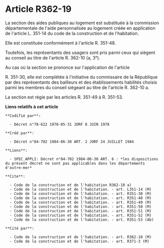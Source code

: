 # Article R362-19

La section des aides publiques au logement est substituée à la commission départementale de l'aide personnalisée au logement
créée en application de l'article L. 351-14 du code de la construction et de l'habitation.

Elle est constituée conformément à l'article R. 351-48.

Toutefois, les représentants des usagers sont pris parmi ceux qui siègent au conseil au titre de l'article R. 362-10 (a, 3°).

Au cas où la section se prononce sur l'application de l'article

R. 351-30, elle est complétée à l'initiative du commissaire de la République par des représentants des bailleurs et des
établissements habilités choisis parmi les membres du conseil siégeant au titre de l'article R. 362-10 a.

La section est régie par les articles R. 351-49 à R. 351-53.

**Liens relatifs à cet article**

	**Codifié par**:

	  - Décret n°78-622 1978-05-31 JORF 8 JUIN 1978

	**Créé par**:

	  - Décret n°84-702 1984-06-30 ART. 2 JORF 24 JUILLET 1984

	**Liens**:

	  - SPEC_APPLI: Décret n°84-702 1984-06-30 ART. 6 : *les dispositions du présent décret ne sont pas applicables dans les départements d'outre-mer*

	**Cite**:

	  - Code de la construction et de l'habitation R362-10 a)
	  - Code de la construction et de l'habitation. - art. L351-14 (M)
	  - Code de la construction et de l'habitation. - art. R351-30 (M)
	  - Code de la construction et de l'habitation. - art. R351-48 (M)
	  - Code de la construction et de l'habitation. - art. R351-49 (M)
	  - Code de la construction et de l'habitation. - art. R351-50 (M)
	  - Code de la construction et de l'habitation. - art. R351-51 (M)
	  - Code de la construction et de l'habitation. - art. R351-52 (M)
	  - Code de la construction et de l'habitation. - art. R351-53 (Ab)

	**Cité par**:

	  - Code de la construction et de l'habitation. - art. R362-10 (M)
	  - Code de la construction et de l'habitation. - art. R371-3 (M)
